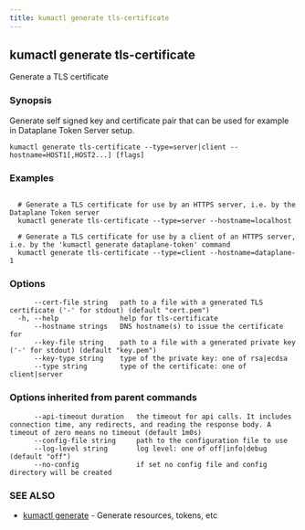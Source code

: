 ```yaml
---
title: kumactl generate tls-certificate
---
```

## kumactl generate tls-certificate

Generate a TLS certificate

### Synopsis

Generate self signed key and certificate pair that can be used for example in Dataplane Token Server setup.

```
kumactl generate tls-certificate --type=server|client --hostname=HOST1[,HOST2...] [flags]
```

### Examples

```

  # Generate a TLS certificate for use by an HTTPS server, i.e. by the Dataplane Token server
  kumactl generate tls-certificate --type=server --hostname=localhost

  # Generate a TLS certificate for use by a client of an HTTPS server, i.e. by the 'kumactl generate dataplane-token' command
  kumactl generate tls-certificate --type=client --hostname=dataplane-1
```

### Options

```
      --cert-file string   path to a file with a generated TLS certificate ('-' for stdout) (default "cert.pem")
  -h, --help               help for tls-certificate
      --hostname strings   DNS hostname(s) to issue the certificate for
      --key-file string    path to a file with a generated private key ('-' for stdout) (default "key.pem")
      --key-type string    type of the private key: one of rsa|ecdsa
      --type string        type of the certificate: one of client|server
```

### Options inherited from parent commands

```
      --api-timeout duration   the timeout for api calls. It includes connection time, any redirects, and reading the response body. A timeout of zero means no timeout (default 1m0s)
      --config-file string     path to the configuration file to use
      --log-level string       log level: one of off|info|debug (default "off")
      --no-config              if set no config file and config directory will be created
```

### SEE ALSO

* [kumactl generate](kumactl_generate)	 - Generate resources, tokens, etc

